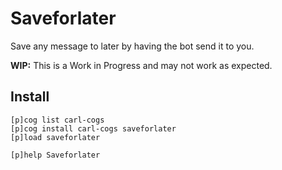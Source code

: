# Saveforlater

Save any message to later by having the bot send it to you.

**WIP:** This is a Work in Progress and may not work as expected.

## Install

```text
[p]cog list carl-cogs
[p]cog install carl-cogs saveforlater
[p]load saveforlater

[p]help Saveforlater
```